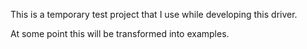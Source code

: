 This is a temporary test project that I use while developing this driver.

At some point this will be transformed into examples.
